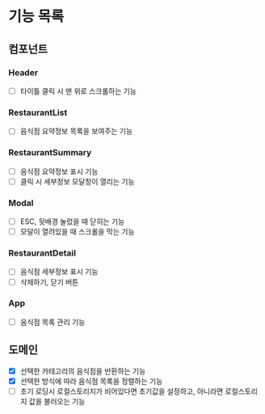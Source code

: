 # 기능 목록

## 컴포넌트

### Header

- [ ] 타이틀 클릭 시 맨 위로 스크롤하는 기능

### RestaurantList

- [ ] 음식점 요약정보 목록을 보여주는 기능

### RestaurantSummary

- [ ] 음식점 요약정보 표시 기능
- [ ] 클릭 시 세부정보 모달창이 열리는 기능

### Modal

- [ ] ESC, 뒷배경 눌렀을 때 닫히는 기능
- [ ] 모달이 열려있을 때 스크롤을 막는 기능

### RestaurantDetail

- [ ] 음식점 세부정보 표시 기능
- [ ] 삭제하기, 닫기 버튼

### App

- [ ] 음식점 목록 관리 기능

## 도메인

- [x] 선택한 카테고리의 음식점을 반환하는 기능
- [x] 선택한 방식에 따라 음식점 목록을 정렬하는 기능
- [ ] 초기 로딩시 로컬스토리지가 비어있다면 초기값을 설정하고, 아니라면 로컬스토리지 값을 불러오는 기능
